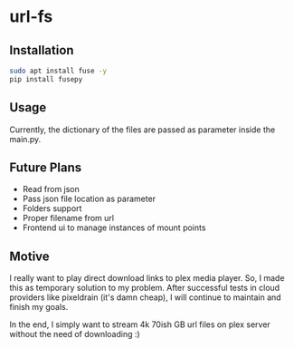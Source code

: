 # url-fs
## Installation
```bash
sudo apt install fuse -y
pip install fusepy
```
## Usage
Currently, the dictionary of the files are passed as parameter inside the main.py. 
## Future Plans
- Read from json
- Pass json file location as parameter
- Folders support
- Proper filename from url
- Frontend ui to manage instances of mount points

## Motive
I really want to play direct download links to plex media player. So, I made this as temporary solution to my problem. After successful tests in cloud providers like pixeldrain (it's damn cheap), I will continue to maintain and finish my goals. 

In the end, I simply want to stream 4k 70ish GB url files on plex server without the need of downloading :)

